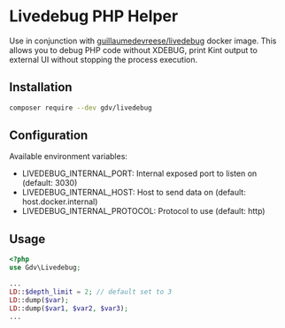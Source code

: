 # Livedebug PHP Helper

Use in conjunction with [guillaumedevreese/livedebug](https://github.com/gdevreese/livedebug-docker) docker image.
This allows you to debug PHP code without XDEBUG, print Kint output to external UI without stopping the process execution.

## Installation

```bash
composer require --dev gdv/livedebug
```

## Configuration

Available environment variables:
* LIVEDEBUG_INTERNAL_PORT: Internal exposed port to listen on (default: 3030)
* LIVEDEBUG_INTERNAL_HOST: Host to send data on (default: host.docker.internal)
* LIVEDEBUG_INTERNAL_PROTOCOL: Protocol to use (default: http)


## Usage

```php
<?php
use Gdv\Livedebug;

...
LD::$depth_limit = 2; // default set to 3
LD::dump($var);
LD::dump($var1, $var2, $var3);
...
